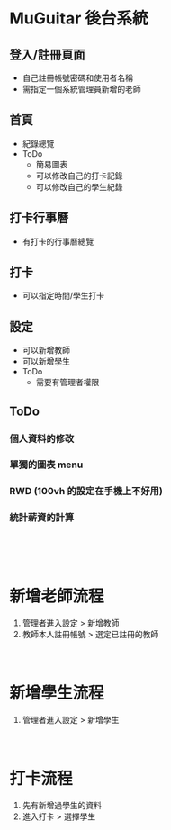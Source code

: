 # MuGuitar 後台系統

## 登入/註冊頁面

- 自己註冊帳號密碼和使用者名稱
- 需指定一個系統管理員新增的老師

## 首頁

- 紀錄總覽
- ToDo
  - 簡易圖表
  - 可以修改自己的打卡記錄
  - 可以修改自己的學生紀錄

## 打卡行事曆

- 有打卡的行事曆總覽

## 打卡

- 可以指定時間/學生打卡

## 設定

- 可以新增教師
- 可以新增學生
- ToDo
  - 需要有管理者權限

## ToDo

### 個人資料的修改

### 單獨的圖表 menu

### RWD (100vh 的設定在手機上不好用)

### 統計薪資的計算

<br><br><br>

# 新增老師流程

1. 管理者進入設定 > 新增教師
2. 教師本人註冊帳號 > 選定已註冊的教師
   <br><br><br>

# 新增學生流程

1. 管理者進入設定 > 新增學生
   <br><br><br>

# 打卡流程

1. 先有新增過學生的資料
2. 進入打卡 > 選擇學生
